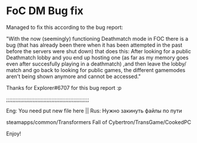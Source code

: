 # FoC DM Bug fix

Managed to fix this according to the bug report:

"With the now (seemingly) functioning Deathmatch mode in FOC there is a bug (that has already been there when it has been attempted in the past before the servers were shut down) that does this: After looking for a public Deathmatch lobby and you end up hosting one (as far as my memory goes even after succesfully playing in a deathmatch) ,and then leave the lobby/ match and go back to looking for public games, the different gamemodes aren't being shown anymore and cannot be accessed."

Thanks for Explorer#6707 for this bug report :p

;;;;;;;;;;;;;;;;;;;;;;;;;;;;;;;;;;;;;;;;;;;;;;;;;;;;;

Eng: You need put new file here || Rus: Нужно закинуть файлы по пути

steamapps/common/Transformers Fall of Cybertron/TransGame/CookedPC

Enjoy!
